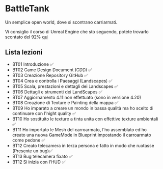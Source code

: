 # BattleTank
Un semplice open world, dove si scontrano carriarmati.

Vi consiglio il corso di Unreal Engine che sto seguendo, potete trovarlo scontato del 92%
[qui](https://www.udemy.com/unrealcourse?couponCode=GitHubSpecial)

## Lista lezioni

- BT01 Introduzione ✅
- BT02 Game Design Document (GDD) ✅
- BT03 Creazione Repository GitHub ✅
- BT04 Crea e controlla i Paesaggi (Landscapes) ✅
- BT05 Scala, prestazioni e dettagli dei Landscapes ✅
- BT06 Dettagli e strumenti dei LandScapes ✅
- BT07 Aggiornamento 4.11 non effettuato (sono in versione 4.20)
- BT08 Creazione di Texture e Painting della mappa ✅
- BT09 Ho imparato a creare un mondo in bassa qualità ma ho scelto di continuare con l'hight quality ✅
- BT10 Ho sostituito le texture a tinta unita con effettive texture ambientali ✅
- BT11 Ho importato le Mesh del carroarmato, l'ho assemblato ed ho creato una nuova GameMode in Blueprint impostando il carroarmato come pedone ✅
- BT12 Creato telecamera in terza persona e fatto in modo che ruotasse (Presente un bug)✅
- BT13 Bug telecamera fixato ✅
- BT12 Si inizia con l'HUD ✅
